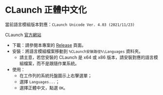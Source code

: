 # CLaunch 正體中文化

當前語言模組版本對應：`CLaunch Unicode Ver. 4.03 (2021/11/23)`

CLaunch [官方網站][CLaunch Official]

- 下載：請參閱本專案的 [Release](https://github.com/undecV/CLaunch_ZH-TW/releases) 頁面。
- 安裝：將語言模組檔案移動到 `%CLaunch安裝路徑%\Languages` 資料夾。
  - 請主意，若您安裝的 CLaunch 是 x64 或 x86 版本，請安裝對應的語言模組檔案，而不是跟隨作業系統。
- 使用：
  - 在工作列的系統托盤圖示上右擊選單；
  - 選擇 `Languages...`；
  - 選擇正體中文，點選 `OK`。

[CLaunch Official]: https://hp.vector.co.jp/authors/VA018351/claunch.html

